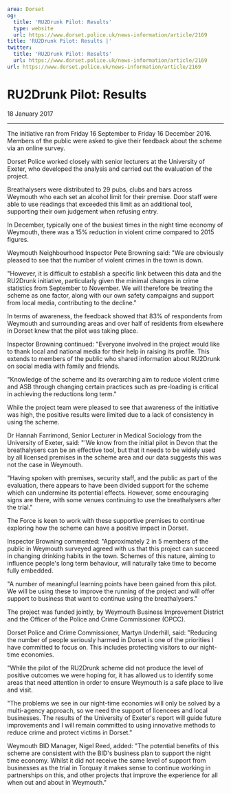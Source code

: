 ```yaml
area: Dorset
og:
  title: 'RU2Drunk Pilot: Results'
  type: website
  url: https://www.dorset.police.uk/news-information/article/2169
title: 'RU2Drunk Pilot: Results |'
twitter:
  title: 'RU2Drunk Pilot: Results'
  url: https://www.dorset.police.uk/news-information/article/2169
url: https://www.dorset.police.uk/news-information/article/2169
```

# RU2Drunk Pilot: Results

18 January 2017

* * *

The initiative ran from Friday 16 September to Friday 16 December 2016. Members of the public were asked to give their feedback about the scheme via an online survey.

Dorset Police worked closely with senior lecturers at the University of Exeter, who developed the analysis and carried out the evaluation of the project.

Breathalysers were distributed to 29 pubs, clubs and bars across Weymouth who each set an alcohol limit for their premise. Door staff were able to use readings that exceeded this limit as an additional tool, supporting their own judgement when refusing entry.

In December, typically one of the busiest times in the night time economy of Weymouth, there was a 15% reduction in violent crime compared to 2015 figures.

Weymouth Neighbourhood Inspector Pete Browning said: "We are obviously pleased to see that the number of violent crimes in the town is down.

"However, it is difficult to establish a specific link between this data and the RU2Drunk initiative, particularly given the minimal changes in crime statistics from September to November. We will therefore be treating the scheme as one factor, along with our own safety campaigns and support from local media, contributing to the decline."

In terms of awareness, the feedback showed that 83% of respondents from Weymouth and surrounding areas and over half of residents from elsewhere in Dorset knew that the pilot was taking place.

Inspector Browning continued: "Everyone involved in the project would like to thank local and national media for their help in raising its profile. This extends to members of the public who shared information about RU2Drunk on social media with family and friends.

"Knowledge of the scheme and its overarching aim to reduce violent crime and ASB through changing certain practices such as pre-loading is critical in achieving the reductions long term."

While the project team were pleased to see that awareness of the initiative was high, the positive results were limited due to a lack of consistency in using the scheme.

Dr Hannah Farrimond, Senior Lecturer in Medical Sociology from the University of Exeter, said: "'We know from the initial pilot in Devon that the breathalysers can be an effective tool, but that it needs to be widely used by all licensed premises in the scheme area and our data suggests this was not the case in Weymouth.

"Having spoken with premises, security staff, and the public as part of the evaluation, there appears to have been divided support for the scheme which can undermine its potential effects. However, some encouraging signs are there, with some venues continuing to use the breathalysers after the trial."

The Force is keen to work with these supportive premises to continue exploring how the scheme can have a positive impact in Dorset.

Inspector Browning commented: "Approximately 2 in 5 members of the public in Weymouth surveyed agreed with us that this project can succeed in changing drinking habits in the town. Schemes of this nature, aiming to influence people's long term behaviour, will naturally take time to become fully embedded.

"A number of meaningful learning points have been gained from this pilot. We will be using these to improve the running of the project and will offer support to business that want to continue using the breathalysers."

The project was funded jointly, by Weymouth Business Improvement District and the Officer of the Police and Crime Commissioner (OPCC).

Dorset Police and Crime Commissioner, Martyn Underhill, said: "Reducing the number of people seriously harmed in Dorset is one of the priorities I have committed to focus on. This includes protecting visitors to our night-time economies.

"While the pilot of the RU2Drunk scheme did not produce the level of positive outcomes we were hoping for, it has allowed us to identify some areas that need attention in order to ensure Weymouth is a safe place to live and visit.

"The problems we see in our night-time economies will only be solved by a multi-agency approach, so we need the support of licencees and local businesses. The results of the University of Exeter's report will guide future improvements and I will remain committed to using innovative methods to reduce crime and protect victims in Dorset."

Weymouth BID Manager, Nigel Reed, added: "The potential benefits of this scheme are consistent with the BID's business plan to support the night time economy. Whilst it did not receive the same level of support from businesses as the trial in Torquay it makes sense to continue working in partnerships on this, and other projects that improve the experience for all when out and about in Weymouth."
